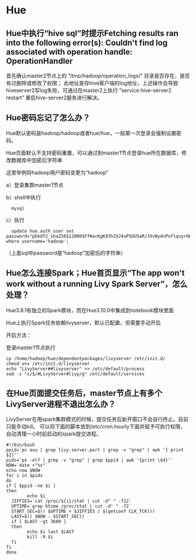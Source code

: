 

# Hue

## Hue中执行“hive sql”时提示Fetching results ran into the following error(s): Couldn't find log associated with operation handle: OperationHandler

首先确认master2节点上的 “/tmp/hadoop/operation\_logs/” 目录是否存在，是否有过删除或修改了权限；
此地址是存hive客户端的log地址，上述操作会导致hiveserver2写log失败，可通过在master2上执行
“service hive-server2 restart” 重启hive-server2服务进行解决。

## Hue密码忘记了怎么办？

Hue默认密码是hadoop/hadoop或者hue/hue，一般第一次登录会强制设置密码。

Hue页面默认不支持密码重置，可以通过到master1节点登录hue所在数据库，修改数据库中加密后字符串

这里举例将hadoop用户密码变更为“hadoop”

a）登录集群master1节点

b）shell中执行

``` 
  mysql
```

c）执行

``` 
  update hue.auth_user set password="pbkdf2_sha256$12000$FfWacKgK93h2$J4uP5UU5aR/JXvNydvPxFlquyrbWWF2FmtXkrBCOUUA=" where username='hadoop';
```

（上面sql中password是“hadoop”加密后的字符串）

## Hue怎么连接Spark；Hue首页显示“The app won't work without a running Livy Spark Server”，怎么处理？

Hue3.8.1有独立的Spark模块，而在Hue3.10.0中集成到notebook模块里面

Hue上执行Spark任务依赖livyserver，默认已配置，但需要手动开启

开启方法：

登录master1节点执行

```
cp /home/hadoop/hue/dependentpackages/livyserver /etc/init.d/
chmod u+x /etc/init.d/livyserver
echo "LivyServer##livyserver" >> /etc/default/process
sed -i "s/$/#LivyServer#livy/g" /etc/default/services   
```

## 在Hue页面提交任务后，master节点上有多个LivyServer进程不退出怎么办？

LivyServer在用spark集群模式的时候，提交任务后新开窗口不会自行终止。目前只能手动kill。
可以将下面的脚本放到/etc/cron.hourly下面并赋予可执行权限，自动清理一小时前启动的spark提交进程。

```
#!/bin/bash
ppid=`ps axu | grep livy.server.port | grep -v "grep" | awk '{ print  $2}'`
pids=`ps -elf | grep -v "grep" | grep $ppid | awk '{print \$4}'`
NOW=`date +"%s"`
echo now $NOW
for i in $pids
do
if [ $ppid -ne $i ]
then
        echo $i
  JIFFIES=`cat /proc/${i}/stat | cut -d" " -f22`
  UPTIME=`grep btime /proc/stat | cut -d" " -f2`
  START_SEC=$(( $UPTIME + $JIFFIES / $(getconf CLK_TCK)))
  LAST=$(( $NOW - $START_SEC))
  if [ $LAST -gt 3600 ]
  then
        echo $i last $LAST
        kill -9 $i
  fi
fi
done
```
